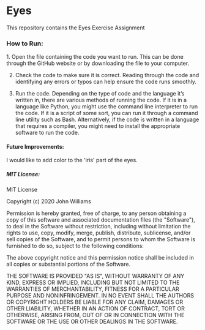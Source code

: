 # Eyes
This repository contains the Eyes Exercise Assignment 

<h3>How to Run: </h3>
<p>
  1. Open the file containing the code you want to run. This can be done through the GitHub website or by downloading the file to your computer.

  2. Check the code to make sure it is correct. Reading through the code and identifying any errors or typos can help ensure the code runs smoothly.

  3. Run the code. Depending on the type of code and the language it’s written in, there are various methods of running the code. If it is in a language like Python, you might use the command line interpreter to run the code. If it is a script of some sort, you can run it through a command line utility such as Bash. Alternatively, if the code is written in a language that requires a compiler, you might need to install the appropriate software to run the code.
</p>
<h4>Future Improvements: </h4>
<p>
  I would like to add color to the 'iris' part of the eyes. 
</p>
<h5>MIT License: </h5>
<p>  
MIT License

Copyright (c) 2020 John Williams

Permission is hereby granted, free of charge, to any person obtaining a copy
of this software and associated documentation files (the "Software"), to deal
in the Software without restriction, including without limitation the rights
to use, copy, modify, merge, publish, distribute, sublicense, and/or sell
copies of the Software, and to permit persons to whom the Software is
furnished to do so, subject to the following conditions:

The above copyright notice and this permission notice shall be included in all
copies or substantial portions of the Software.

THE SOFTWARE IS PROVIDED "AS IS", WITHOUT WARRANTY OF ANY KIND, EXPRESS OR
IMPLIED, INCLUDING BUT NOT LIMITED TO THE WARRANTIES OF MERCHANTABILITY,
FITNESS FOR A PARTICULAR PURPOSE AND NONINFRINGEMENT. IN NO EVENT SHALL THE
AUTHORS OR COPYRIGHT HOLDERS BE LIABLE FOR ANY CLAIM, DAMAGES OR OTHER
LIABILITY, WHETHER IN AN ACTION OF CONTRACT, TORT OR OTHERWISE, ARISING FROM,
OUT OF OR IN CONNECTION WITH THE SOFTWARE OR THE USE OR OTHER DEALINGS IN THE
SOFTWARE.
</p>
